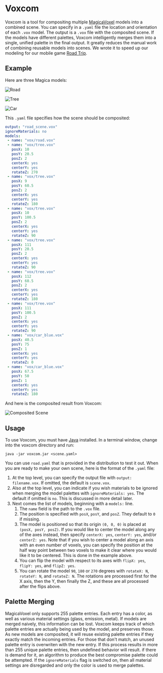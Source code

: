 # Voxcom

Voxcom is a tool for compositing multiple [MagicaVoxel](https://ephtracy.github.io/) models into a combined scene.
You can specify in a `.yaml` file the location and orientation of each `.vox` model.
The output is a `.vox` file with the composited scene.
If the models have different palettes, Voxcom intelligently merges them into a single, unified palette in the final output.
It greatly reduces the manual work of combining reusable models into scenes.
We wrote it to speed up our modeling for our mobile game [Road Trip](http://larvalabs.com/roadtrip).

## Example

Here are three Magica models:

![Road](https://github.com/larvalabs/voxcom/blob/master/images/road.png)

![Tree](https://github.com/larvalabs/voxcom/blob/master/images/tree.png)

![Car](https://github.com/larvalabs/voxcom/blob/master/images/car.png)

This `.yaml` file specifies how the scene should be composited:

```yaml
output: "road_scene.vox"
ignoreMaterials: no
models:
 - name: "vox/road.vox"
 - name: "vox/tree.vox"
   posX: 10
   posY: 20.5
   posZ: 2
   centerX: yes
   centerY: yes
   rotateZ: 270
 - name: "vox/tree.vox"
   posX: 9
   posY: 60.5
   posZ: 2
   centerX: yes
   centerY: yes
   rotateZ: 180
 - name: "vox/tree.vox"
   posX: 10
   posY: 100.5
   posZ: 2
   centerX: yes
   centerY: yes
   rotateZ: 90
 - name: "vox/tree.vox"
   posX: 111
   posY: 20.5
   posZ: 2
   centerX: yes
   centerY: yes
   rotateZ: 90
 - name: "vox/tree.vox"
   posX: 112
   posY: 60.5
   posZ: 2
   centerX: yes
   centerY: yes
   rotateZ: 180
 - name: "vox/tree.vox"
   posX: 111
   posY: 100.5
   posZ: 2
   centerX: yes
   centerY: yes
   rotateZ: 90
 - name: "vox/car_blue.vox"
   posX: 40.5
   posY: 75
   posZ: 1
   centerX: yes
   centerY: yes
   rotateZ: 0
 - name: "vox/car_blue.vox"
   posX: 67.5
   posY: 50
   posZ: 1
   centerX: yes
   centerY: yes
   rotateZ: 180
```

And here is the composited result from Voxcom:

![Composited Scene](https://github.com/larvalabs/voxcom/blob/master/images/roadScene.png "Composited Scene")

## Usage

To use Voxcom, you must have [Java](http://www.oracle.com/technetwork/java/javase/downloads/jre8-downloads-2133155.html) installed.
In a terminal window, change into the voxcom directory and run:
```
java -jar voxcom.jar <scene.yaml>
```
You can use `road.yaml` that is provided in the distribution to test it out.
When you are ready to make your own scene, here is the format of the `.yaml` file:

1. At the top level, you can specify the output file with `output: filename.vox`. If omitted, the default is `scene.vox`.
2. Also at the top level, you can indicate if you wish materials to be ignored when merging the model palettes with `ignoreMaterials: yes`. The default if omitted is `no`. This is discussed in more detail later.
3. Next comes the list of models, beginning with a `models:` line.
    1. The `name` field is the path to the `.vox` file.
    2. The position is specified with `posX`, `posY`, and `posZ`. They default to `0` if missing.
    3. The model is positioned so that its origin `(0, 0, 0)` is placed at `(posX, posY, posZ)`.
If you would like to center the model along any of the axes instead, then specify `centerX: yes`, `centerY: yes`, and/or `centerZ: yes`.
Note that if you wish to center a model along an axis with an even number of voxels, you can specify the position at the half way point between two voxels to make it clear where you would like it to be centered.
This is done in the example above.
    4. You can flip the model with respect to its axes with `flipX: yes`, `flipY: yes`, and `flipZ: yes`.
    5. You can rotate the model `90`, `180` or `270` degrees with `rotateX: N`, `rotateY: N`, and `rotateZ: N`.
The rotations are processed first for the X axis, then the Y, then finally the Z, and these are all processed after the flips above.

## Palette Merging

MagicaVoxel only supports 255 palette entries. Each entry has a color, as well as various material settings (glass, emission, metal).
If models are merged naively, this information can be lost.
Voxcom keeps track of which palette entries are actually being used by the model, and preserves those.
As new models are composited, it will reuse existing palette entries if they exactly match the incoming entries.
For those that don't match, an unused palette entry is overwriten with the new entry.
If this process results in more than 255 unique palette entries, then undefined behavior will result.
if there is demand for it, an algorithm to produce the best compromise palette could be attempted.
If the `ignoreMaterials` flag is switched on, then all material settings are disregarded and only the color is used to merge palettes.